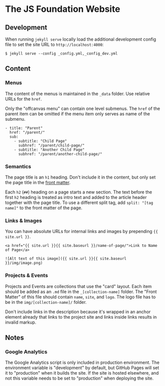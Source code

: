 # The JS Foundation Website

## Development

When running `jekyll serve` locally load the additional development config file to set the site URL to `http://localhost:4000`:

```
$ jekyll serve --config _config.yml,_config_dev.yml
```

## Content

### Menus

The content of the menus is maintained in the `_data` folder. Use relative URLs for the `href`.

Only the "offcanvas menu" can contain one level submenus. The `href` of the parent item can be omitted if the menu item only serves as name of the submenu.

```
- title: "Parent"
  href: "/parent/"
  sub:
    - subtitle: "Child Page"
      subhref: "/parent/child-page/"
    - subtitle: "Another Child Page"
      subhref: "/parent/another-child-page/"
```

### Semantics

The page title is an `h1` heading. Don't include it in the content, but only set the page title in the [front matter](https://jekyllrb.com/docs/frontmatter/).

Each `h2` (`##`) heading on a page starts a new section. The text before the first `h2` heading is treated as intro text and added to the article header together with the page title. To use a different split tag, add `split: "[tag name]"` to the front matter of the page.

### Links & Images

You can have absolute URLs for internal links and images by prepending `{{ site.url }}`.

```
<a href="{{ site.url }}{{ site.baseurl }}/name-of-page/">Link to Name of Page</a>

![Alt text of this image]({{ site.url }}{{ site.baseurl }}/img/image.png)
```

### Projects & Events

Projects and Events are collections that use the "card" layout. Each item should be added as an `.md` file in the `_[collection-name]` folder. The "Front Matter" of this file should contain `name`, `site`, and `logo`. The logo file has to be in the `img/[collection-name]/` folder.

Don't include links in the description because it's wrapped in an anchor element already that links to the project site and links inside links results in invalid markup.

## Notes

### Google Analytics

The Google Analytics script is only included in production environment. The environment variable is "development" by default, but GitHub Pages will set it to "production" when it builds the site. If the site is hosted elsewhere, and not this variable needs to be set to "production" when deploying the site.
